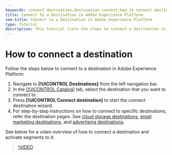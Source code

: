 ```yaml
---
keywords: connect destination;destination connect;how to connect destination
title: Connect to a Destination in Adobe Experience Platform
seo-title: Connect to a Destination in Adobe Experience Platform
type: Tutorial
description: This tutorial lists the steps to connect a destination in Adobe Experience Platform
---
```


# How to connect a destination 

Follow the steps below to connect to a destination in Adobe Experience Platform:

1. Navigate to  **[!UICONTROL Destinations]** from the left navigation bar.
2. In the [[!UICONTROL Catalog]](./destinations-workspace.md#catalog) tab, select the destination that you want to connect to.
3. Press **[!UICONTROL Connect destination]** to start the connect destination wizard.
4. For step-by-step instructions on how to connect to specific destinations, refer the destination pages. See [cloud storage destinations](../catalog/cloud-storage/workflow.md), [email marketing destinations](../catalog/email-marketing/overview.md), and [advertising destinations](../catalog/advertising/overview.md).

See below for a video overview of how to connect a destination and activate segments to it.

>[!VIDEO](https://video.tv.adobe.com/v/29710?quality=12)